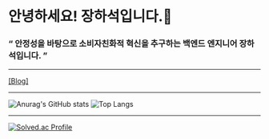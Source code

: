 # 안녕하세요! 장하석입니다.👋

### “ 안정성을 바탕으로 소비자친화적 혁신을 추구하는 백엔드 엔지니어 장하석입니다. ”
<hr/>

[[Blog]](https://dean-velop.tistory.com/)

<hr/>

![Anurag's GitHub stats](https://github-readme-stats.vercel.app/api?username=Hasky96&show_icons=true&theme=buefy)
![Top Langs](https://github-readme-stats.vercel.app/api/top-langs/?username=Hasky96&layout=compact&theme=buefy)

<hr/>

[![Solved.ac Profile](http://mazassumnida.wtf/api/v2/generate_badge?boj=haseok1020)](https://solved.ac/haseok1020/)



